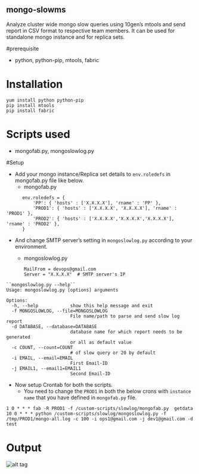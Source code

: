 ## mongo-slowms
Analyze cluster wide mongo slow queries using 10gen’s mtools and send report in CSV format to respective team members.
It can be used for standalone mongo instance and for replica sets.

#prerequisite
- python, python-pip, mtools, fabric 

# Installation 
```
yum install python python-pip
pip install mtools
pip install fabric
```

# Scripts used 
- mongofab.py, mongoslowlog.py

#Setup 
- Add your mongo instance/Replica set details to ``env.roledefs`` in mongofab.py file like below.
    - mongofab.py
```
      env.roledefs = {
          'PP': { 'hosts' : ['X.X.X.X'], 'rname' : 'PP' },
          'PROD1': { 'hosts' : ['X.X.X.X', 'X.X.X.X'], 'rname' : 'PROD1' },
          'PROD2': { 'hosts' : ['X.X.X.X','X.X.X.X','X.X.X.X'], 'rname' : 'PROD2' },
      }
```
- And change SMTP server’s setting in ``mongoslowlog.py`` according to your environment.
  - mongoslowlog.py

    ```
    MailFrom = devops@gmail.com
    Server = "X.X.X.X"  # SMTP server's IP
    ```
```
``mongoslowlog.py --help``
Usage: mongoslowlog.py [options] arguments

Options:
  -h, --help            show this help message and exit
  -f MONGOSLOWLOG, --file=MONGOSLOWLOG
                        File name/path to parse and send slow log report
  -d DATABASE, --database=DATABASE
                        database name for which report needs to be generated
                        or all as default value
  -c COUNT, --count=COUNT
                        # of slow query or 20 by default
  -i EMAIL, --email=EMAIL
                        First Email-ID
  -j EMAIL1, --email1=EMAIL1
                        Second Email-ID
```

- Now setup Crontab for both the scripts.
    - You need to change the ``PROD1`` in both the below crons with ``instance name`` that you have defined in ``mongofab.py`` file.

```
1 0 * * * fab -R PROD1 -f /custom-scripts/slowlog/mongofab.py  getdata
10 0 * * * python /custom-scripts/slowlog/mongoslowlog.py -f /tmp/PROD1/mongo-all.log -c 100 -i ops1@gmail.com -j dev1@gmail.com -d test
```

# Output 
![alt tag](https://raw.githubusercontent.com/sauravyadav/mongo-slowms/master/output.PNG)

